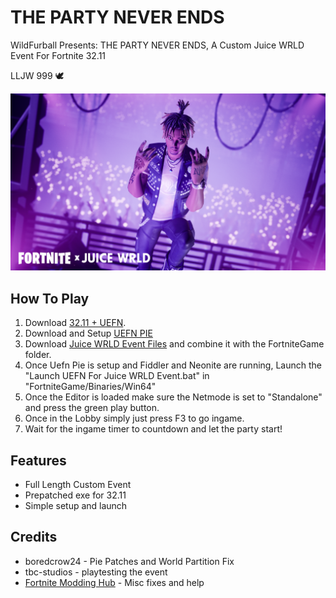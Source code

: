 # THE PARTY NEVER ENDS
WildFurball Presents: THE PARTY NEVER ENDS, A Custom Juice WRLD Event For Fortnite 32.11

LLJW 999 🕊️

![Image](https://github.com/wildfurball4/Custom-Juice-WRLD-Event/blob/main/Keyart.png)

## How To Play
1. Download [32.11 + UEFN](https://drive.google.com/file/d/1d8kzDnbgU70Xg8Xs0Djcqy5NFUB6E7ax/view?usp=sharing).
2. Download and Setup [UEFN PIE](https://github.com/wildfurball4/UEFN-PIE/tree/32.11)
3. Download [Juice WRLD Event Files]() and combine it with the FortniteGame folder.
4. Once Uefn Pie is setup and Fiddler and Neonite are running, Launch the "Launch UEFN For Juice WRLD Event.bat" in "FortniteGame/Binaries/Win64"
5. Once the Editor is loaded make sure the Netmode is set to "Standalone" and press the green play button.
6. Once in the Lobby simply just press F3 to go ingame.
7. Wait for the ingame timer to countdown and let the party start!

## Features
- Full Length Custom Event
- Prepatched exe for 32.11
- Simple setup and launch

## Credits
- boredcrow24 - Pie Patches and World Partition Fix
- tbc-studios - playtesting the event
- [Fortnite Modding Hub](https://t.co/gaKBfz5OpF) - Misc fixes and help
